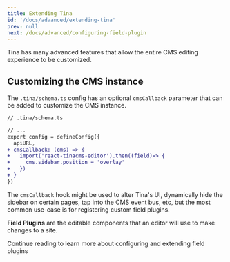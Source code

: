 ```yaml
---
title: Extending Tina
id: '/docs/advanced/extending-tina'
prev: null
next: /docs/advanced/configuring-field-plugin
---
```


Tina has many advanced features that allow the entire CMS editing experience to be customized.

## Customizing the CMS instance

The `.tina/schema.ts` config has an optional `cmsCallback` parameter that can be added to customize the CMS instance.

```diff
// .tina/schema.ts

// ...
export config = defineConfig({
  apiURL,
+ cmsCallback: (cms) => {
+   import('react-tinacms-editor').then((field)=> {
+     cms.sidebar.position = 'overlay'
+   })
+ }
})
```

The `cmsCallback` hook might be used to alter Tina's UI, dynamically hide the sidebar on certain pages, tap into the CMS event bus, etc, but the most common use-case is for registering custom field plugins.

**Field Plugins** are the editable components that an editor will use to make changes to a site.

Continue reading to learn more about configuring and extending field plugins
